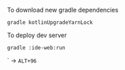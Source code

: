 To download new gradle dependencies

` gradle kotlinUpgradeYarnLock `

To deploy dev server

` gradle :ide-web:run `


\` -> `ALT+96`
